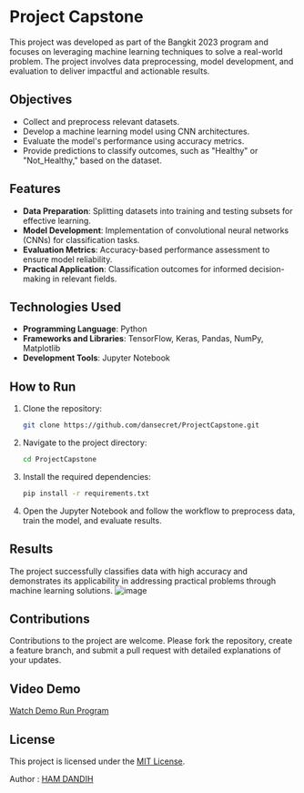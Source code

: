# Project Capstone

This project was developed as part of the Bangkit 2023 program and focuses on leveraging machine learning techniques to solve a real-world problem. The project involves data preprocessing, model development, and evaluation to deliver impactful and actionable results.

## Objectives
- Collect and preprocess relevant datasets.
- Develop a machine learning model using CNN architectures.
- Evaluate the model's performance using accuracy metrics.
- Provide predictions to classify outcomes, such as "Healthy" or "Not_Healthy," based on the dataset.

## Features
- **Data Preparation**: Splitting datasets into training and testing subsets for effective learning.
- **Model Development**: Implementation of convolutional neural networks (CNNs) for classification tasks.
- **Evaluation Metrics**: Accuracy-based performance assessment to ensure model reliability.
- **Practical Application**: Classification outcomes for informed decision-making in relevant fields.

## Technologies Used
- **Programming Language**: Python
- **Frameworks and Libraries**: TensorFlow, Keras, Pandas, NumPy, Matplotlib
- **Development Tools**: Jupyter Notebook

## How to Run
1. Clone the repository:
    ```bash
    git clone https://github.com/dansecret/ProjectCapstone.git
    ```
2. Navigate to the project directory:
    ```bash
    cd ProjectCapstone
    ```
3. Install the required dependencies:
    ```bash
    pip install -r requirements.txt
    ```
4. Open the Jupyter Notebook and follow the workflow to preprocess data, train the model, and evaluate results.

## Results
The project successfully classifies data with high accuracy and demonstrates its applicability in addressing practical problems through machine learning solutions.
![image](https://github.com/user-attachments/assets/b95a876d-42e0-4de1-8403-ed5bbd1a4115)

## Contributions
Contributions to the project are welcome. Please fork the repository, create a feature branch, and submit a pull request with detailed explanations of your updates.

## Video Demo
[Watch Demo Run Program](https://drive.google.com/file/d/1iW2QW3BDqBe5gJAg94ThKfUS1Nx_42pY/view?usp=sharing)

## License
This project is licensed under the [MIT License](https://github.com/dansecret).

Author :  [HAM DANDIH](https://github.com/dansecret)
